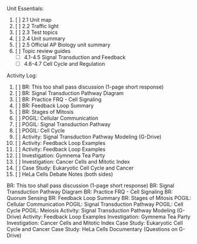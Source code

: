 Unit Essentials:

1. [ ] 2.1 Unit map
2. [ ] 2.2 Traffic light
3. [ ] 2.3 Test topics
4. [ ] 2.4 Unit summary
5. [ ] 2.5 Official AP Biology unit summary
6. [ ] Topic review guides
	- [ ] 4.1-4.5 Signal Transduction and Feedback
	- [ ] 4.6-4.7 Cell Cycle and Regulation

Activity Log:

1. [ ] BR: This too shall pass discussion (1-page short response)
2. [ ] BR: Signal Transduction Pathway Diagram
3. [ ] BR: Practice FRQ - Cell Signaling
4. [ ] BR: Feedback Loop Summary
5. [ ] BR: Stages of Mitosis
6. [ ] POGIL: Cellular Communication
7. [ ] POGIL: Signal Transduction Pathway
8. [ ] POGIL: Cell Cycle
9. [ ] Activity: Signal Transduction Pathway Modeling (G-Drive)
10. [ ] Activity: Feedback Loop Examples
11. [ ] Activity: Feedback Loop Examples
12. [ ] Investigation: Gymnema Tea Party
13. [ ] Investigation: Cancer Cells and Mitotic Index
14. [ ] Case Study: Eukaryotic Cell Cycle and Cancer
15. [ ] HeLa Cells Debate Notes (both sides)

BR: This too shall pass discussion (1-page short response)
BR: Signal Transduction Pathway Diagram
BR: Practice FRQ - Cell Signaling
BR: Quorum Sensing
BR: Feedback Loop Summary
BR: Stages of Mitosis
POGIL: Cellular Communication
POGIL: Signal Transduction Pathway
POGIL: Cell Cycle
POGIL: Meiosis
Activity: Signal Transduction Pathway Modeling (G-Drive)
Activity: Feedback Loop Examples
Investigation: Gymnema Tea Party
Investigation: Cancer Cells and Mitotic Index
Case Study: Eukaryotic Cell Cycle and Cancer
Case Study: HeLa Cells Documentary (Questions on G-Drive)
